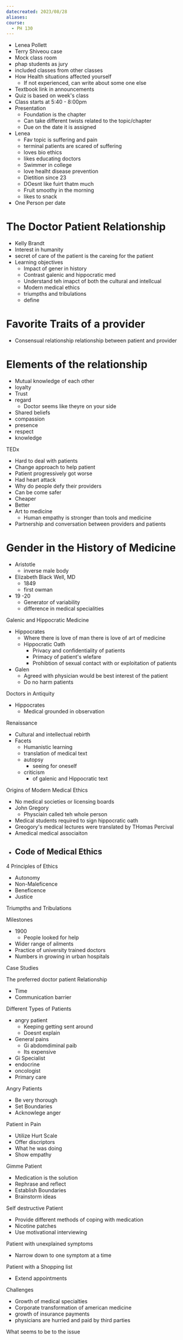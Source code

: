 ```yaml
---
datecreated: 2023/08/28
aliases: 
course:
  - PH 130
---
```

-  Lenea Pollett
- Terry Shiveou case
- Mock class room
- phap students as jury
- included classes from other classes 
- How Health situations affected yourself
	- If not experienced, can write about some one else
- Textbook link in announcements
- Quiz is based on week's class
- Class starts at 5:40 - 8:00pm
- Presentation
	- Foundation is the chapter
	- Can take different twists related to the topic/chapter
	- Due on the date it is assigned
- Lenea
	- Fav topic is suffering and pain
	- terminal patients are scared of suffering
	- loves bio ethics
	- likes educating doctors
	- Swimmer in college
	- love healht disease prevention
	- Dietition since 23
	- DOesnt like fuirt thatm much
	- Fruit smoothy in the morning
	- likes to snack
- One Person per date

# The Doctor Patient Relationship

- Kelly Brandt
- Interest in humanity
- secret of care of the patient is the careing for the patient
- Learning objectives
	- Impact of gener in history
	- Contrast galenic and hippocratic med
	- Understand teh imapct of both the cultural and intellcual
	- Modern medical ethics
	- triumpths and tribulations
	- define

# Favorite Traits of a provider

- Consensual relationship relationship between patient and provider

# Elements of the relationship

- Mutual knowledge of each other
- loyalty
- Trust
- regard
	- Doctor seems like theyre on your side
- Shared beliefs
- compassion
- presence
- respect
- knowledge

TEDx

- Hard to deal with patients
- Change approach to help patient
- Patient progressively got worse
- Had heart attack
- Why do people defy their providers
- Can be come safer
- Cheaper
- Better
- Art to medicine
	- Human empathy is stronger than tools and medicine
- Partnership and conversation between providers and patients

# Gender in the History of Medicine 

- Aristotle
	- inverse male body
- Elizabeth Black Well, MD
	- 1849
	- first owman
- 19 -20
	- Generator of variability
	- difference in medical specialities

Galenic and Hippocratic Medicine

- Hippocrates
	- Where there is love of man there is love of art of medicine
	- Hippocratic Oath
		- Privacy and confidentiality of patients
		- Primacy of patient's wlefare
		- Prohibtion of sexual contact with or exploitation of patients
- Galen
	- Agreed with physician would be best interest of the patient
	- Do no harm patients

Doctors in Antiquity

- Hippocrates
	- Medical grounded in observation

Renaissance

- Cultural and intellectual rebirth
- Facets
	- Humanistic learning
	- translation of medical text
	- autopsy
		- seeing for oneself 
	- criticism
		- of galenic and Hippocratic text

Origins of Modern Medical Ethics

- No medical societies or licensing boards
- John Gregory
	- Physciain called teh whole person
- Medical students required to sign hippocratic oath
- Greogory's medical lectures were translated by THomas Percival
- Amedical medical associaiton
- Code of Medical Ethics
	-

4 Principles of Ethics

- Autonomy
- Non-Maleficence
- Beneficence
- Justice

Triumpths and Tribulations

Milestones

- 1900
	- People looked for help 
- Wider range of ailments
- Practice of university trained doctors
- Numbers in growing in urban hospitals

Case Studies

The preferred doctor patient Relationship

- Time
- Communication barrier

Different Types of Patients

-  angry patient
	- Keeping getting sent around
	- Doesnt explain 
- General pains
	- Gi abdomdiminal paib
	- Its expensive
- Gi Specialist
- endocrine
- oncologist
- Primary care

Angry Patients

- Be very thorough
- Set Boundaries
- Acknowlege anger

Patient in Pain

- Utilize Hurt Scale
- Offer discriptors
- What he was doing
- Show empathy

Gimme Patient

- Medication is the solution
- Rephrase and reflect
- Establish Boundaries
- Brainstorm ideas

Self destructive Patient

- Provide different methods of coping with medication
- Nicotine patches
- Use motivational interviewing

Patient with unexplained symptoms

- Narrow down to one symptom at a time

Patient with a Shopping list

- Extend appointments

Challenges

- Growth of medical specialties
- Corporate transformation of american medicine
- growth of insurance payments
- physicians are hurried and paid by third parties




What seems to be to the issue
